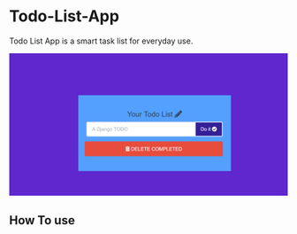 # Todo-List-App
Todo List App is a smart task list for everyday use.

![alt text](images/image-1.png)

## How To use


